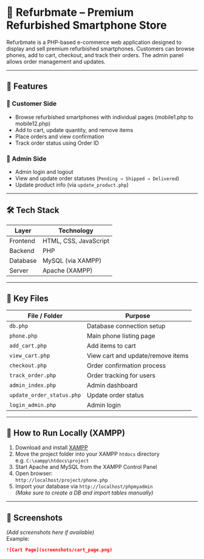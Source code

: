 # 📱 Refurbmate – Premium Refurbished Smartphone Store

Refurbmate is a PHP-based e-commerce web application designed to display and sell premium refurbished smartphones. Customers can browse phones, add to cart, checkout, and track their orders. The admin panel allows order management and updates.

---

## 🚀 Features

### 👥 Customer Side
- Browse refurbished smartphones with individual pages (mobile1.php to mobile12.php)
- Add to cart, update quantity, and remove items
- Place orders and view confirmation
- Track order status using Order ID

### 🔐 Admin Side
- Admin login and logout
- View and update order statuses (`Pending → Shipped → Delivered`)
- Update product info (via `update_product.php`)

---

## 🛠️ Tech Stack

| Layer      | Technology         |
|------------|--------------------|
| Frontend   | HTML, CSS, JavaScript |
| Backend    | PHP                |
| Database   | MySQL (via XAMPP)  |
| Server     | Apache (XAMPP)     |

---

## 📂 Key Files

| File / Folder        | Purpose                              |
|----------------------|--------------------------------------|
| `db.php`             | Database connection setup            |
| `phone.php`          | Main phone listing page              |
| `add_cart.php`       | Add items to cart                    |
| `view_cart.php`      | View cart and update/remove items    |
| `checkout.php`       | Order confirmation process           |
| `track_order.php`    | Order tracking for users             |
| `admin_index.php`    | Admin dashboard                      |
| `update_order_status.php` | Update order status            |
| `login_admin.php`    | Admin login                          |

---

## 🧪 How to Run Locally (XAMPP)

1. Download and install [XAMPP](https://www.apachefriends.org/index.html)
2. Move the project folder into your XAMPP `htdocs` directory  
   e.g. `C:\xampp\htdocs\project`
3. Start Apache and MySQL from the XAMPP Control Panel
4. Open browser:  
   `http://localhost/project/phone.php`
5. Import your database via `http://localhost/phpmyadmin`  
   *(Make sure to create a DB and import tables manually)*

---

## 📸 Screenshots

*(Add screenshots here if available)*  
Example:
```md
![Cart Page](screenshots/cart_page.png)
